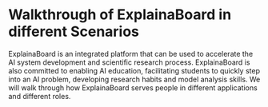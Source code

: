 # Walkthrough of ExplainaBoard in different Scenarios

ExplainaBoard is an integrated platform that can be used to accelerate
the AI system development and scientific research process. ExplainaBoard is also
committed to enabling AI education, facilitating students 
to quickly step into an AI problem, developing research habits and model analysis 
skills.
We will walk through how ExplainaBoard serves people in different applications and
different roles.